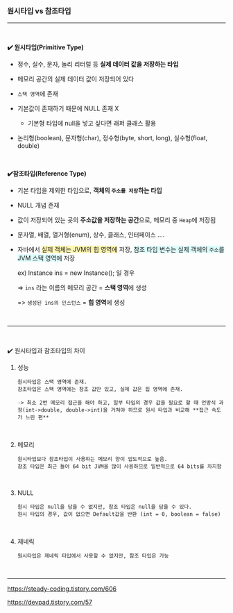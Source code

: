 ### 원시타입 vs 참조타입

-----------------------------

<br>

**:heavy_check_mark: 원시타입(Primitive Type)**

- 정수, 실수, 문자, 놀리 리터럴 등 **실제 데이터 값을 저장하는 타입**

- 메모리 공간의 실제 데이터 값이 저장되어 있다

- `스택 영역`에 존재

- 기본값이 존재하기 때문에 NULL 존재 X

  - 기본형 타입에 null을 넣고 싶다면 래퍼 클래스 활용

- 논리형(boolean), 문자형(char), 정수형(byte, short, long), 실수형(float, double)  

  <br>

**:heavy_check_mark:참조타입(Reference Type)**

- 기본 타입을 제외한 타입으로, **객체의 `주소를 저장`하는 타입**

- NULL 개념 존재

- 값이 저장되어 있는 곳의 **주소값을 저장하는 공간**으로, 메모리 중 `Heap`에 저장됨

- 문자열, 배열, 열거형(enum), 상수, 클래스, 인터페이스 ....

- 자바에서 <span style="background-color:#fff5b1">실제 객체는 JVM의 힙 영역에</span> 저장, <span style="background-color:#1ff2">참조 타입 변수는 실제 객체의 `주소`를 JVM 스택 영역에</span> 저장

  ex) Instance ins = new Instance(); 일 경우

  => `ins` 라는 이름의 메모리 공간 = **스택 영역**에 생성

  => `생성된 ins의 인스턴스` = **힙 영역**에 생성

  <br>

---------------------------------

<br>

:heavy_check_mark: 원시타입과 참조타입의 차이

1. 성능

   ````
   원시타입은 스택 영역에 존재.
   참조타입은 스택 영역에는 참조 값만 있고, 실제 값은 힙 영역에 존재.
   
   -> 최소 2번 메모리 접근을 해야 하고, 일부 타입의 경우 값을 필요로 할 때 언방식 과정(int->double, double->int)을 거쳐야 하므로 원시 타입과 비교해 **접근 속도가 느린 편**
   ````

   <br>

2. 메모리

   ````
   원시타입보다 참조타입이 사용하는 메모리 양이 압도적으로 높음.
   참조 타입은 최근 들어 64 bit JVM을 많이 사용하므로 일반적으로 64 bits를 차지함
   ````

   <br>

3. NULL

   ````
   원시 타입은 null을 담을 수 없지만, 참조 타입은 null을 담을 수 있다.
   원시 타입의 경우, 값이 없으면 Default값을 반환 (int = 0, boolean = false)
   ````

   <br>

4. 제네릭

   ````
   원시타입은 제네릭 타입에서 사용할 수 없지만, 참조 타입은 가능
   ````

   

<br>

-------------------

https://steady-coding.tistory.com/606

https://devpad.tistory.com/57

